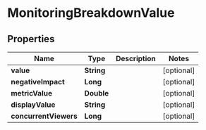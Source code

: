 

# MonitoringBreakdownValue

## Properties

Name | Type | Description | Notes
------------ | ------------- | ------------- | -------------
**value** | **String** |  |  [optional]
**negativeImpact** | **Long** |  |  [optional]
**metricValue** | **Double** |  |  [optional]
**displayValue** | **String** |  |  [optional]
**concurrentViewers** | **Long** |  |  [optional]



